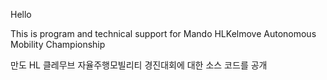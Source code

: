 Hello 

This is program and technical support for Mando HLKelmove Autonomous Mobility Championship

만도 HL 클레무브 자율주행모빌리티 경진대회에 대한 소스 코드를 공개
